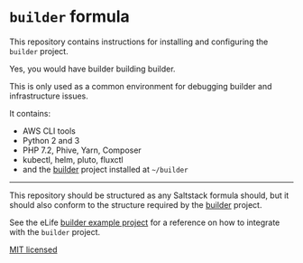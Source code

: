 # `builder` formula

This repository contains instructions for installing and configuring the `builder`
project.

Yes, you would have builder building builder.

This is only used as a common environment for debugging builder and infrastructure issues.

It contains:

* AWS CLI tools
* Python 2 and 3
* PHP 7.2, Phive, Yarn, Composer
* kubectl, helm, pluto, fluxctl
* and the [builder](https://github.com/elifesciences/builder) project installed at `~/builder`

---

This repository should be structured as any Saltstack formula should, but it 
should also conform to the structure required by the [builder](https://github.com/elifesciences/builder) 
project.

See the eLife [builder example project](https://github.com/elifesciences/builder-example-project)
for a reference on how to integrate with the `builder` project.

[MIT licensed](LICENCE.txt)
